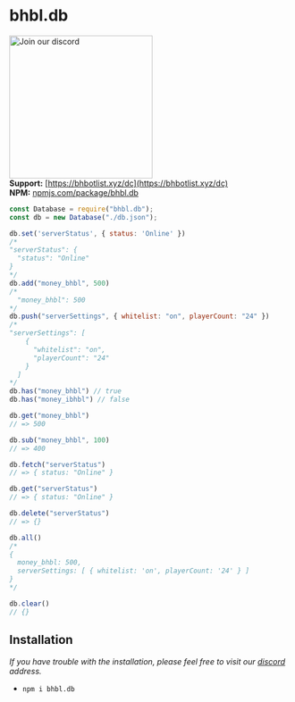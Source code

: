 # bhbl.db
<a href="https://bhbotlist.xyz/dc" target="_blank"><img src="https://logos-world.net/wp-content/uploads/2020/12/Discord-Logo.png?size=512" alt="Join our discord" width="256"></a><br>
**Support:** [https://bhbotlist.xyz/dc](https://bhbotlist.xyz/dc) <br>
**NPM:** [npmjs.com/package/bhbl.db](https://www.npmjs.com/package/bhbl.db)<br>

```js
const Database = require("bhbl.db");
const db = new Database("./db.json");

db.set('serverStatus', { status: 'Online' })
/*
"serverStatus": {
  "status": "Online"
}
*/
db.add("money_bhbl", 500)
/* 
  "money_bhbl": 500
*/
db.push("serverSettings", { whitelist: "on", playerCount: "24" })
/*
"serverSettings": [
    {
      "whitelist": "on",
      "playerCount": "24"
    }
  ]
*/
db.has("money_bhbl") // true
db.has("money_ibhbl") // false

db.get("money_bhbl")
// => 500

db.sub("money_bhbl", 100)
// => 400

db.fetch("serverStatus")
// => { status: "Online" }

db.get("serverStatus")
// => { status: "Online" }

db.delete("serverStatus")
// => {}

db.all()
/*
{
  money_bhbl: 500,
  serverSettings: [ { whitelist: 'on', playerCount: '24' } ]
}
*/

db.clear()
// {}
```
## Installation
*If you have trouble with the installation, please feel free to visit our [discord](https://bhbotlist.xyz/dc) address.*
- `npm i bhbl.db`
